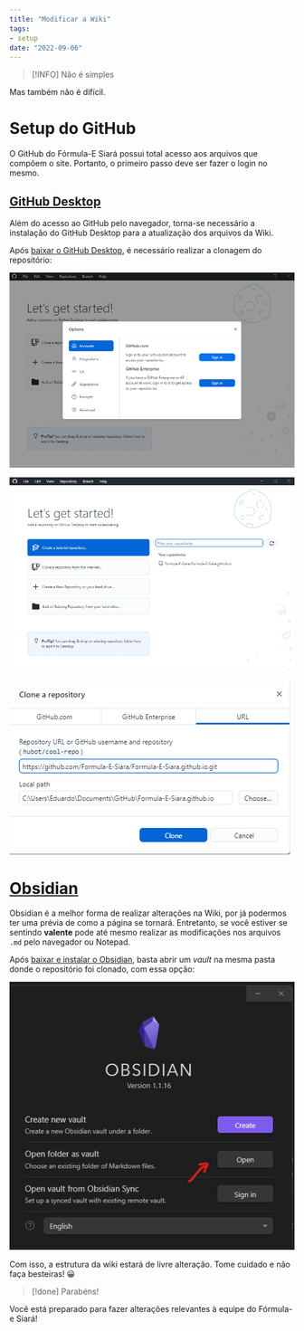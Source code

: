 ```yaml
---
title: "Modificar a Wiki"
tags:
- setup
date: "2022-09-06"
---
```


>[!INFO] Não é simples
>
Mas também não é difícil.

# Setup do GitHub
O GitHub do Fórmula-E Siará possui total acesso aos arquivos que compõem o site. Portanto, o primeiro passo deve ser fazer o login no mesmo.

## [GitHub Desktop](https://desktop.github.com/)
Além do acesso ao GitHub pelo navegador, torna-se necessário a instalação do GitHub Desktop para a atualização dos arquivos da Wiki.

Após [baixar o GitHub Desktop](https://desktop.github.com/), é necessário realizar a clonagem do repositório:

![](notes/images/tutorial_github-desktop-tut1.png)

![](notes/images/tutorial_github-desktop-tut2.png)

![](notes/images/tutorial_github-desktop-tut3.png)

# [Obsidian](http://obsidian.md)

Obsidian é a melhor forma de realizar alterações na Wiki, por já podermos ter uma prévia de como a página se tornará. Entretanto, se você estiver se sentindo **valente** pode até mesmo realizar as modificações nos arquivos ```.md``` pelo navegador ou Notepad.

Após [baixar e instalar o Obsidian](https://obsidian.md/download), basta abrir um _vault_ na mesma pasta donde o repositório foi clonado, com essa opção:

![](notes/images/tutorial_obsidian.png)

Com isso, a estrutura da wiki estará de livre alteração. Tome cuidado e não faça besteiras! 😀


>[!done] Parabéns!
>
Você está preparado para fazer alterações relevantes à equipe do Fórmula-e Siará! 

